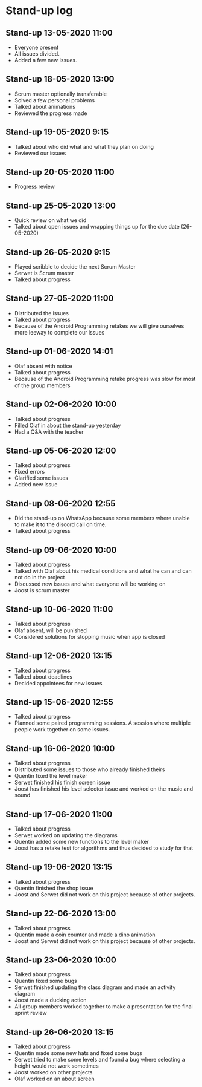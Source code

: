 # Stand-up log

## Stand-up 13-05-2020 11:00
- Everyone present
- All issues divided.
- Added a few new issues.

## Stand-up 18-05-2020 13:00
- Scrum master optionally transferable
- Solved a few personal problems
- Talked about animations
- Reviewed the progress made

## Stand-up 19-05-2020 9:15
- Talked about who did what and what they plan on doing
- Reviewed our issues

## Stand-up 20-05-2020 11:00
- Progress review

## Stand-up 25-05-2020 13:00
- Quick review on what we did
- Talked about open issues and wrapping things up for the due date (26-05-2020)

## Stand-up 26-05-2020 9:15
- Played scribble to decide the next Scrum Master
- Serwet is Scrum master
- Talked about progress

## Stand-up 27-05-2020 11:00
- Distributed the issues
- Talked about progress
- Because of the Android Programming retakes we will give ourselves more leeway to complete our issues

## Stand-up 01-06-2020 14:01
- Olaf absent with notice
- Talked about progress
- Because of the Android Programming retake progress was slow for most of the group members

## Stand-up 02-06-2020 10:00
- Talked about progress
- Filled Olaf in about the stand-up yesterday
- Had a Q&A with the teacher

## Stand-up 05-06-2020 12:00
- Talked about progress
- Fixed errors
- Clarified some issues
- Added new issue

## Stand-up 08-06-2020 12:55
- Did the stand-up on WhatsApp because some members where unable to make it to the discord call on time.
- Talked about progress

## Stand-up 09-06-2020 10:00
- Talked about progress
- Talked with Olaf about his medical conditions and what he can and can not do in the project
- Discussed new issues and what everyone will be working on
- Joost is scrum master

## Stand-up 10-06-2020 11:00
- Talked about progress
- Olaf absent, will be punished
- Considered solutions for stopping music when app is closed

## Stand-up 12-06-2020 13:15
- Talked about progress
- Talked about deadlines
- Decided appointees for new issues

## Stand-up 15-06-2020 12:55
- Talked about progress
- Planned some paired programming sessions. A session where multiple people work together on some issues.

## Stand-up 16-06-2020 10:00
- Talked about progress
- Distributed some issues to those who already finished theirs
- Quentin fixed the level maker
- Serwet finished his finish screen issue
- Joost has finished his level selector issue and worked on the music and sound

## Stand-up 17-06-2020 11:00
- Talked about progress
- Serwet worked on updating the diagrams
- Quentin added some new functions to the level maker
- Joost has a retake test for algorithms and thus decided to study for that

## Stand-up 19-06-2020 13:15
- Talked about progress
- Quentin finished the shop issue
- Joost and Serwet did not work on this project because of other projects.

## Stand-up 22-06-2020 13:00
- Talked about progress
- Quentin made a coin counter and made a dino animation
- Joost and Serwet did not work on this project because of other projects.

## Stand-up 23-06-2020 10:00
- Talked about progress
- Quentin fixed some bugs
- Serwet finished updating the class diagram and made an activity diagram
- Joost made a ducking action
- All group members worked together to make a presentation for the final sprint review

## Stand-up 26-06-2020 13:15
- Talked about progress
- Quentin made some new hats and fixed some bugs
- Serwet tried to make some levels and found a bug where selecting a height would not work sometimes
- Joost worked on other projects
- Olaf worked on an about screen
